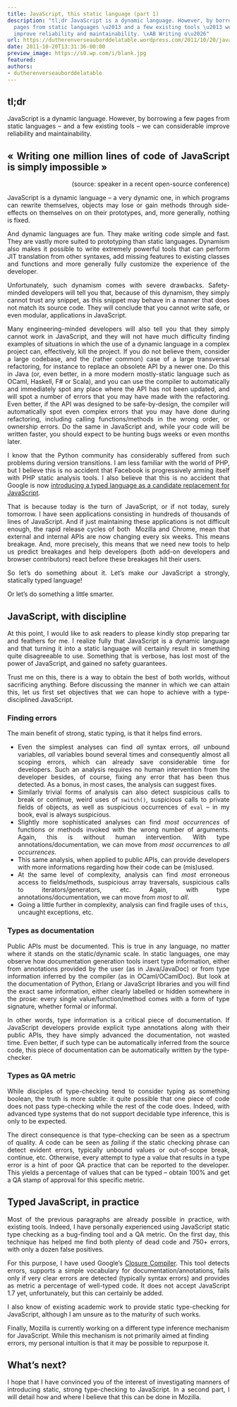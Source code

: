 ```yaml
---
title: JavaScript, this static language (part 1)
description: "tl;dr JavaScript is a dynamic language. However, by borrowing a few
  pages from static languages \u2013 and a few existing tools \u2013 we can considerable
  improve reliability and maintainability. \xAB Writing o\u2026"
url: https://dutherenverseauborddelatable.wordpress.com/2011/10/20/javascript-this-static-language-part-1/
date: 2011-10-20T13:31:36-00:00
preview_image: https://s0.wp.com/i/blank.jpg
featured:
authors:
- dutherenverseauborddelatable
---
```


<h2 style="text-align:justify;">tl;dr</h2>
<p style="text-align:justify;">JavaScript is a dynamic language. However, by borrowing a few pages from static languages &ndash; and a few existing tools &ndash; we can considerable improve reliability and maintainability.</p>
<h2 style="text-align:justify;">&laquo; Writing one million lines of code of JavaScript is simply impossible &raquo;</h2>
<p style="text-align:right;">(source: speaker in a recent open-source conference)</p>
<p style="text-align:justify;">JavaScript is a dynamic language &ndash; a very dynamic one, in which programs can rewrite themselves, objects may lose or gain methods through side-effects on themselves on on their prototypes, and, more generally, nothing is fixed.</p>
<p style="text-align:justify;">And dynamic languages are fun. They make writing code simple and fast. They are vastly more suited to prototyping than static languages. Dynamism also makes it possible to write extremely powerful tools that can perform JIT translation from other syntaxes, add missing features to existing classes and functions and more generally fully customize the experience of the developer.</p>
<p style="text-align:justify;">Unfortunately, such dynamism comes with severe drawbacks. Safety-minded developers will tell you that, because of this dynamism, they simply cannot trust any snippet, as this snippet may behave in a manner that does not match its source code. They will conclude that you cannot write safe, or even modular, applications in JavaScript.</p>
<p style="text-align:justify;">Many engineering-minded developers will also tell you that they simply cannot work in JavaScript, and they will not have much difficulty finding examples of situations in which the use of a dynamic language in a complex project can, effectively, kill the project. If you do not believe them, consider a large codebase, and the (rather common) case of a large transversal refactoring, for instance to replace an obsolete API by a newer one. Do this in Java (or, even better, in a more modern mostly-static language such as OCaml, Haskell, F# or Scala), and you can use the compiler to automatically and immediately spot any place where the API has not been updated, and will spot a number of errors that you may have made with the refactoring. Even better, if the API was designed to be safe-by-design, the compiler will automatically spot even complex errors that you may have done during refactoring, including calling functions/methods in the wrong order, or ownership errors. Do the same in JavaScript and, while your code will be written faster, you should expect to be hunting bugs weeks or even months later.</p>
<p style="text-align:justify;">I know that the Python community has considerably suffered from such problems during version transitions. I am less familiar with the world of PHP, but I believe this is no accident that Facebook is progressively arming itself with PHP static analysis tools. I also believe that this is no accident that Google is now <a href="https://dutherenverseauborddelatable.wordpress.com/2011/10/13/first-look-at-google-dart/" title="First look at Google&nbsp;Dart" target="_blank">introducing a typed language as a candidate replacement for JavaScript</a>.</p>
<p style="text-align:justify;">That is because today is the turn of JavaScript, or if not today, surely tomorrow. I have seen applications consisting in hundreds of thousands of lines of JavaScript. And if just maintaining these applications is not difficult enough, the rapid release cycles of both&nbsp; Mozilla and Chrome, mean that external and internal APIs are now changing every six weeks. This means breakage. And, more precisely, this means that we need new tools to help us predict breakages and help developers (both add-on developers and browser contributors) react before these breakages hit their users.</p>
<p style="text-align:justify;">So let&rsquo;s do something about it. Let&rsquo;s make <em>our</em> JavaScript a strongly, statically typed language!</p>
<p style="text-align:justify;">Or let&rsquo;s do something a little smarter.</p>
<h2 style="text-align:justify;">JavaScript, with discipline</h2>
<p style="text-align:justify;">At this point, I would like to ask readers to please kindly stop preparing tar and feathers for me. I realize fully that JavaScript is a dynamic language and that turning it into a static language will certainly result in something quite disagreeable to use. Something that is verbose, has lost most of the power of JavaScript, and gained no safety guarantees.</p>
<p style="text-align:justify;">Trust me on this, there is a way to obtain the best of both worlds, without sacrificing anything. Before discussing the manner in which we can attain this, let us first set objectives that we can hope to achieve with a type-disciplined JavaScript.</p>
<h3 style="text-align:justify;">Finding errors</h3>
<p style="text-align:justify;">The main benefit of strong, static typing, is that it helps find errors.</p>
<ul>
<li style="text-align:justify;">Even the simplest analyses can find <em>all</em> syntax errors, <em>all</em> unbound variables, <em>all</em> variables bound several times and consequently almost all scoping errors, which can already save considerable time for developers. Such an analysis requires no human intervention from the developer besides, of course, fixing any error that has been thus detected. As a bonus, in most cases, the analysis can suggest fixes.</li>
<li style="text-align:justify;">Similarly trivial forms of analysis can also detect suspicious calls to break or continue, weird uses of <code>switch()</code>, suspicious calls to private fields of objects, as well as suspicious occurrences of <code>eval</code> &ndash; in my book, eval is always suspicious.</li>
<li style="text-align:justify;">Slightly more sophisticated analyses can find <em>most occurrences</em> of functions or methods invoked with the wrong number of arguments. Again, this is without human intervention. With type annotations/documentation, we can move from <em>most occurrences</em> to <em>all occurrences</em>.</li>
<li style="text-align:justify;">This same analysis, when applied to public APIs, can provide developers with more informations regarding how their code can be (mis)used.</li>
<li style="text-align:justify;">At the same level of complexity, analysis can find <em>most</em> erroneous access to fields/methods, suspicious array traversals, suspicious calls to iterators/generators, etc. Again, with type annotations/documentation, we can move from <em>most</em> to <em>all</em>.</li>
<li>Going a little further in complexity, analysis can find fragile uses of <code>this</code>, uncaught exceptions, etc.</li>
</ul>
<h3></h3>
<h3>Types as documentation</h3>
<p style="text-align:justify;">Public APIs must be documented. This is true in any language, no matter where it stands on the static/dynamic scale. In static languages, one may observe how documentation generation tools insert type information, either from annotations provided by the user (as in Java/JavaDoc) or from type information inferred by the compiler (as in OCaml/OCamlDoc). But look at the documentation of Python, Erlang or JavaScript libraries and you will find the exact same information, either clearly labelled or hidden somewhere in the prose: every single value/function/method comes with a form of type signature, whether formal or informal.</p>
<p style="text-align:justify;">In other words, type information is a critical piece of documentation. If JavaScript developers provide explicit type annotations along with their public APIs, they have simply advanced the documentation, not wasted time. Even better, if such type can be automatically inferred from the source code, this piece of documentation can be automatically written by the type-checker.</p>
<h3 style="text-align:justify;">Types as QA metric</h3>
<p style="text-align:justify;">While disciples of type-checking tend to consider typing as something boolean, the truth is more subtle: it quite possible that one piece of code does not pass type-checking while the rest of the code does. Indeed, with advanced type systems that do not support decidable type inference, this is only to be expected.</p>
<p style="text-align:justify;">The direct consequence is that type-checking can be seen as a spectrum of quality. A code can be seen as <em>failing</em> if the static checking phrase can detect evident errors, typically unbound values or out-of-scope break, continue, etc. Otherwise, every attempt to type a value that results in a type error is a hint of poor QA practice that can be reported to the developer. This yields a percentage of values that can be typed &ndash; obtain 100% and get a QA stamp of approval for this specific metric.</p>
<h2 style="text-align:justify;"></h2>
<h2>Typed JavaScript, in practice</h2>
<p style="text-align:justify;">Most of the previous paragraphs are already possible in practice, with existing tools. Indeed, I have personally experienced using JavaScript static type checking as a bug-finding tool and a QA metric. On the first day, this technique has helped me find both plenty of dead code and 750+ errors, with only a dozen false positives.</p>
<p style="text-align:justify;">For this purpose, I have used Google&rsquo;s <a href="http://www.slideshare.net/pascallouis/type-checking-javascript" target="_blank">Closure Compiler</a>. This tool detects errors, supports a simple vocabulary for documentation/annotations, fails only if very clear errors are detected (typically syntax errors) and provides as metric a percentage of well-typed code. It does not accept JavaScript 1.7 yet, unfortunately, but this can certainly be added.</p>
<p style="text-align:justify;">I also know of existing academic work to provide static type-checking for JavaScript, although I am unsure as to the maturity of such works.</p>
<p>Finally, Mozilla is currently working on a different type inference mechanism for JavaScript. While this mechanism is not primarily aimed at finding errors, my personal intuition is that it may be possible to repurpose it.</p>
<h2></h2>
<h2>What&rsquo;s next?</h2>
<p style="text-align:justify;">I hope that I have convinced you of the interest of investigating manners of introducing static, strong type-checking to JavaScript. In a second part, I will detail how and where I believe that this can be done in Mozilla.</p>

